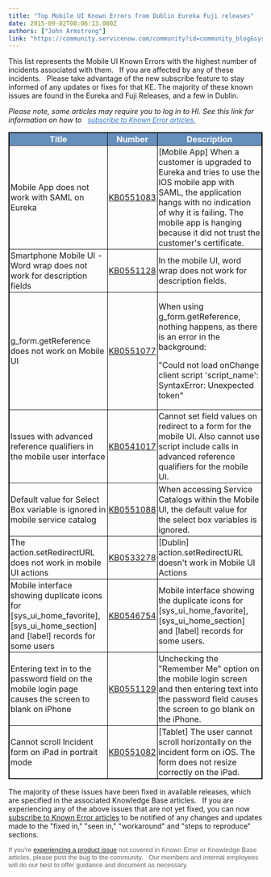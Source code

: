 ```yaml
---
title: "Top Mobile UI Known Errors from Dublin Eureka Fuji releases"
date: 2015-09-02T00:06:13.000Z
authors: ["John Armstrong"]
link: "https://community.servicenow.com/community?id=community_blog&sys_id=27cde2e9dbd0dbc01dcaf3231f96193d"
---
```

<p>This list represents the Mobile UI Known Errors with the highest number of incidents associated with them.   If you are affected by any of these incidents.   Please take advantage of the new subscribe feature to stay informed of any updates or fixes for that KE. The majority of these known issues are found in the Eureka and Fuji Releases, and a few in Dublin.</p><p></p><p><em>Please note, some articles may require you to log in to HI. See this link for information on how to   <a title="" _jive_internal="true" data-containerid="2927" data-containertype="37" data-objectid="3993" data-objecttype="38" href="/community?id=community_blog&sys_id=5ffca6a5dbd0dbc01dcaf3231f961983" style="font-weight: inherit; font-style: inherit; font-size: 13.3333320617676px; font-family: inherit; color: #3778c7;">subscribe to Known Error articles.</a></em></p><p></p><p></p><table border="1" class="jiveBorder" style="border: 1px solid #000000; width: 100%;"><tbody><tr><th style="text-align: center; background-color: #6690bc; color: #ffffff; padding: 2px;" valign="middle"><strong>Title</strong></th><th style="text-align: center; background-color: #6690bc; color: #ffffff; padding: 2px;" valign="middle"><strong>Number</strong></th><th style="text-align: center; background-color: #6690bc; color: #ffffff; padding: 2px;" valign="middle"><strong>Description</strong></th></tr><tr><td style="padding: 2px;">Mobile App does not work with SAML on Eureka</td><td style="padding: 2px;"><a title="i.service-now.com/kb_view.do?sysparm_article=KB0551083" href="https://hi.service-now.com/kb_view.do?sysparm_article=KB0551083">KB0551083</a></td><td style="padding: 2px;">[Mobile App] When a customer is upgraded to Eureka and tries to use the IOS mobile app with SAML, the application hangs with no indication of why it is failing. The mobile app is hanging because it did not trust the customer's certificate.</td></tr><tr><td style="padding: 2px;">Smartphone Mobile UI - Word wrap does not work for description fields</td><td style="padding: 2px;"><a title="i.service-now.com/kb_view.do?sys_kb_id=9ed84bc96f82868013568e4c2c3ee412" href="https://hi.service-now.com/kb_view.do?sys_kb_id=9ed84bc96f82868013568e4c2c3ee412">KB0551128</a></td><td style="padding: 2px;">In the mobile UI, word wrap does not work for description fields.</td></tr><tr><td style="padding: 2px;">g_form.getReference does not work on Mobile UI</td><td style="padding: 2px;"><a title="i.service-now.com/kb_view.do?sysparm_article=KB0551077" href="https://hi.service-now.com/kb_view.do?sysparm_article=KB0551077">KB0551077</a></td><td style="padding: 2px;"><p>When using g_form.getReference, nothing happens, as there is an error in the background:</p><p>"Could not load onChange client script 'script_name': SyntaxError: Unexpected token"</p></td></tr><tr><td style="padding: 2px;">Issues with advanced reference qualifiers in the mobile user interface</td><td style="padding: 2px;"><a title="i.service-now.com/kb_view.do?sysparm_article=KB0541017" href="https://hi.service-now.com/kb_view.do?sysparm_article=KB0541017">KB0541017</a></td><td style="padding: 2px;">Cannot set field values on redirect to a form for the mobile UI. Also cannot use script include calls in advanced reference qualifiers for the mobile UI.</td></tr><tr><td style="padding: 2px;">Default value for Select Box variable is ignored in mobile service catalog</td><td style="padding: 2px;"><a title="i.service-now.com/kb_view.do?sysparm_article=KB0551088" href="https://hi.service-now.com/kb_view.do?sysparm_article=KB0551088">KB0551088</a></td><td style="padding: 2px;">When accessing Service Catalogs within the Mobile UI, the default value for the select box variables is ignored.</td></tr><tr><td style="padding: 2px;">The action.setRedirectURL does not work in mobile UI actions</td><td style="padding: 2px;"><a title="i.service-now.com/kb_view.do?sysparm_article=KB0533278" href="https://hi.service-now.com/kb_view.do?sysparm_article=KB0533278">KB0533278</a></td><td style="padding: 2px;">[Dublin] action.setRedirectURL doesn't work in Mobile UI Actions</td></tr><tr><td style="padding: 2px;">Mobile interface showing duplicate icons for [sys_ui_home_favorite], [sys_ui_home_section] and [label] records for some users</td><td style="padding: 2px;"><a title="i.service-now.com/kb_view.do?sysparm_article=KB0546754" href="https://hi.service-now.com/kb_view.do?sysparm_article=KB0546754">KB0546754</a></td><td style="padding: 2px;">Mobile interface showing the duplicate icons for [sys_ui_home_favorite], [sys_ui_home_section] and [label] records for some users.</td></tr><tr><td style="padding: 2px;">Entering text in to the password field on the mobile login page causes the screen to blank on iPhone</td><td style="padding: 2px;"><a title="i.service-now.com/kb_view.do?sysparm_article=KB0551129" href="https://hi.service-now.com/kb_view.do?sysparm_article=KB0551129">KB0551129</a></td><td style="padding: 2px;">Unchecking the "Remember Me" option on the mobile login screen and then entering text into the password field causes the screen to go blank on the iPhone.</td></tr><tr><td style="padding: 2px;">Cannot scroll Incident form on iPad in portrait mode</td><td style="padding: 2px;"><a title="i.service-now.com/kb_view.do?sysparm_article=KB0551082" href="https://hi.service-now.com/kb_view.do?sysparm_article=KB0551082">KB0551082</a></td><td style="padding: 2px;">[Tablet] The user cannot scroll horizontally on the incident form on iOS. The form does not resize correctly on the iPad.</td></tr></tbody></table><p></p><p>The majority of these issues have been fixed in available releases, which are specified in the associated Knowledge Base articles.   If you are experiencing any of the above issues that are not yet fixed, you can now <a title="" _jive_internal="true" href="/community?id=community_blog&sys_id=5ffca6a5dbd0dbc01dcaf3231f961983">subscribe to Known Error articles</a> to be notified of any changes and updates made to the "fixed in," "seen in," "workaround" and "steps to reproduce" sections.</p><p></p><p><span style="color: #666666; font-family: arial, sans-serif; font-size: 13px;">If you're </span><span style="color: #3778c7; font-size: 13px; font-family: arial, sans-serif;"><a title="" _jive_internal="true" href="/content?filterID=all~objecttype~objecttype[issue]&amp;sortKey=all~objecttype~objecttype[issue]~recentActivityDateDesc&amp;sortOrder=0">experiencing a product issue</a></span><span style="color: #666666; font-family: arial, sans-serif; font-size: 13px;"> not covered in <span style="color: #666666; font-family: arial, sans-serif; font-size: 13px;">Known Error or Knowledge Base articles, please post the bug to the community.   <span style="color: #666666; font-family: arial, sans-serif; font-size: 13px;">Our members and internal employees will do our best to offer guidance and document as necessary.</span></span></span></p>